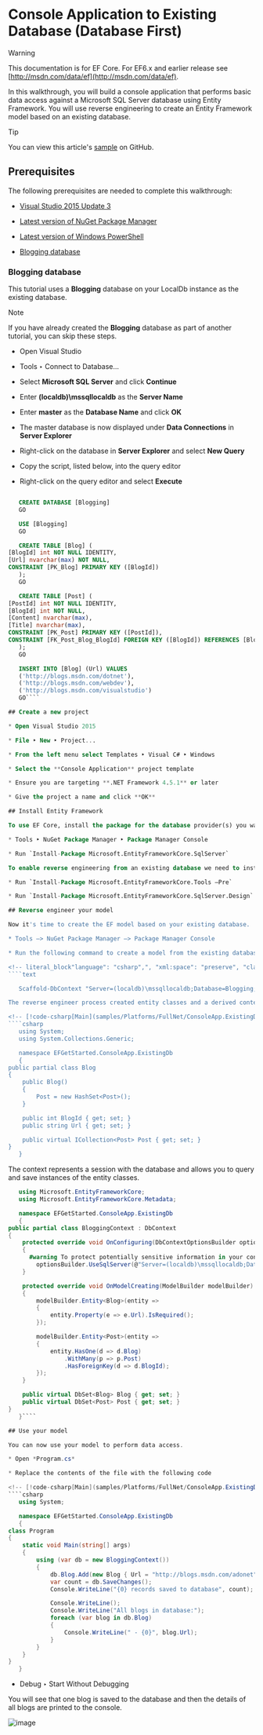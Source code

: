 ﻿---
uid: platforms/full-dotnet/existing-db
---
# Console Application to Existing Database (Database First)

> [!WARNING]
> This documentation is for EF Core. For EF6.x and earlier release see [http://msdn.com/data/ef](http://msdn.com/data/ef).

In this walkthrough, you will build a console application that performs basic data access against a Microsoft SQL Server database using Entity Framework. You will use reverse engineering to create an Entity Framework model based on an existing database.

> [!TIP]
> You can view this article's [sample](https://github.com/aspnet/EntityFramework.Docs/tree/master/samples/Platforms/FullNet/ConsoleApp.ExistingDb) on GitHub.

## Prerequisites

The following prerequisites are needed to complete this walkthrough:

* [Visual Studio 2015 Update 3](https://go.microsoft.com/fwlink/?LinkId=691129)

* [Latest version of NuGet Package Manager](https://visualstudiogallery.msdn.microsoft.com/5d345edc-2e2d-4a9c-b73b-d53956dc458d)

* [Latest version of Windows PowerShell](https://www.microsoft.com/en-us/download/details.aspx?id=40855)

* [Blogging database](#blogging-database)

### Blogging database

This tutorial uses a **Blogging** database on your LocalDb instance as the existing database.

> [!NOTE]
> If you have already created the **Blogging** database as part of another tutorial, you can skip these steps.

* Open Visual Studio

* Tools ‣ Connect to Database...

* Select **Microsoft SQL Server** and click **Continue**

* Enter **(localdb)\mssqllocaldb** as the **Server Name**

* Enter **master** as the **Database Name** and click **OK**

* The master database is now displayed under **Data Connections** in **Server Explorer**

* Right-click on the database in **Server Explorer** and select **New Query**

* Copy the script, listed below, into the query editor

* Right-click on the query editor and select **Execute**

<!-- [!code-sql[Main](platforms/_shared/create-blogging-database-script.sql)] -->
````sql

   CREATE DATABASE [Blogging]
   GO

   USE [Blogging]
   GO

   CREATE TABLE [Blog] (
[BlogId] int NOT NULL IDENTITY,
[Url] nvarchar(max) NOT NULL,
CONSTRAINT [PK_Blog] PRIMARY KEY ([BlogId])
   );
   GO

   CREATE TABLE [Post] (
[PostId] int NOT NULL IDENTITY,
[BlogId] int NOT NULL,
[Content] nvarchar(max),
[Title] nvarchar(max),
CONSTRAINT [PK_Post] PRIMARY KEY ([PostId]),
CONSTRAINT [FK_Post_Blog_BlogId] FOREIGN KEY ([BlogId]) REFERENCES [Blog] ([BlogId]) ON DELETE CASCADE
   );
   GO

   INSERT INTO [Blog] (Url) VALUES 
   ('http://blogs.msdn.com/dotnet'), 
   ('http://blogs.msdn.com/webdev'), 
   ('http://blogs.msdn.com/visualstudio')
   GO````

## Create a new project

* Open Visual Studio 2015

* File ‣ New ‣ Project...

* From the left menu select Templates ‣ Visual C# ‣ Windows

* Select the **Console Application** project template

* Ensure you are targeting **.NET Framework 4.5.1** or later

* Give the project a name and click **OK**

## Install Entity Framework

To use EF Core, install the package for the database provider(s) you want to target. This walkthrough uses SQL Server. For a list of available providers see [Database Providers](../../providers/index.md).

* Tools ‣ NuGet Package Manager ‣ Package Manager Console

* Run `Install-Package Microsoft.EntityFrameworkCore.SqlServer`

To enable reverse engineering from an existing database we need to install a couple of other packages too.

* Run `Install-Package Microsoft.EntityFrameworkCore.Tools –Pre`

* Run `Install-Package Microsoft.EntityFrameworkCore.SqlServer.Design`

## Reverse engineer your model

Now it's time to create the EF model based on your existing database.

* Tools –> NuGet Package Manager –> Package Manager Console

* Run the following command to create a model from the existing database

<!-- literal_block"language": "csharp",", "xml:space": "preserve", "classes  "backrefs  "names  "dupnames  highlight_args}, "ids  "linenos": false -->
````text

   Scaffold-DbContext "Server=(localdb)\mssqllocaldb;Database=Blogging;Trusted_Connection=True;" Microsoft.EntityFrameworkCore.SqlServer````

The reverse engineer process created entity classes and a derived context based on the schema of the existing database. The entity classes are simple C# objects that represent the data you will be querying and saving.

<!-- [!code-csharp[Main](samples/Platforms/FullNet/ConsoleApp.ExistingDb/Blog.cs)] -->
````csharp
   using System;
   using System.Collections.Generic;

   namespace EFGetStarted.ConsoleApp.ExistingDb
   {
public partial class Blog
{
    public Blog()
    {
        Post = new HashSet<Post>();
    }

    public int BlogId { get; set; }
    public string Url { get; set; }

    public virtual ICollection<Post> Post { get; set; }
}
   }
````

The context represents a session with the database and allows you to query and save instances of the entity classes.

<!-- [!code-csharp[Main](samples/Platforms/FullNet/ConsoleApp.ExistingDb/BloggingContext.cs)] -->
````csharp
   using Microsoft.EntityFrameworkCore;
   using Microsoft.EntityFrameworkCore.Metadata;

   namespace EFGetStarted.ConsoleApp.ExistingDb
   {
public partial class BloggingContext : DbContext
{
    protected override void OnConfiguring(DbContextOptionsBuilder optionsBuilder)
    {
      #warning To protect potentially sensitive information in your connection string, you should move it out of source code. See http://go.microsoft.com/fwlink/?LinkId=723263 for guidance on storing connection strings.
        optionsBuilder.UseSqlServer(@"Server=(localdb)\mssqllocaldb;Database=Blogging;Trusted_Connection=True;");
    }

    protected override void OnModelCreating(ModelBuilder modelBuilder)
    {
        modelBuilder.Entity<Blog>(entity =>
        {
            entity.Property(e => e.Url).IsRequired();
        });

        modelBuilder.Entity<Post>(entity =>
        {
            entity.HasOne(d => d.Blog)
                .WithMany(p => p.Post)
                .HasForeignKey(d => d.BlogId);
        });
    }

    public virtual DbSet<Blog> Blog { get; set; }
    public virtual DbSet<Post> Post { get; set; }
}
   }````

## Use your model

You can now use your model to perform data access.

* Open *Program.cs*

* Replace the contents of the file with the following code

<!-- [!code-csharp[Main](samples/Platforms/FullNet/ConsoleApp.ExistingDb/Program.cs)] -->
````csharp
   using System;

   namespace EFGetStarted.ConsoleApp.ExistingDb
   {
class Program
{
    static void Main(string[] args)
    {
        using (var db = new BloggingContext())
        {
            db.Blog.Add(new Blog { Url = "http://blogs.msdn.com/adonet" });
            var count = db.SaveChanges();
            Console.WriteLine("{0} records saved to database", count);

            Console.WriteLine();
            Console.WriteLine("All blogs in database:");
            foreach (var blog in db.Blog)
            {
                Console.WriteLine(" - {0}", blog.Url);
            }
        }
    }
}
   }
````

* Debug ‣ Start Without Debugging

You will see that one blog is saved to the database and then the details of all blogs are printed to the console.

![image](full-dotnet/_static/output-existing-db.png)
